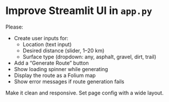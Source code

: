# Improve Streamlit UI in `app.py`

Please:

- Create user inputs for:
  - Location (text input)
  - Desired distance (slider, 1–20 km)
  - Surface type (dropdown: any, asphalt, gravel, dirt, trail)
- Add a “Generate Route” button
- Show loading spinner while generating
- Display the route as a Folium map
- Show error messages if route generation fails

Make it clean and responsive. Set page config with a wide layout.
